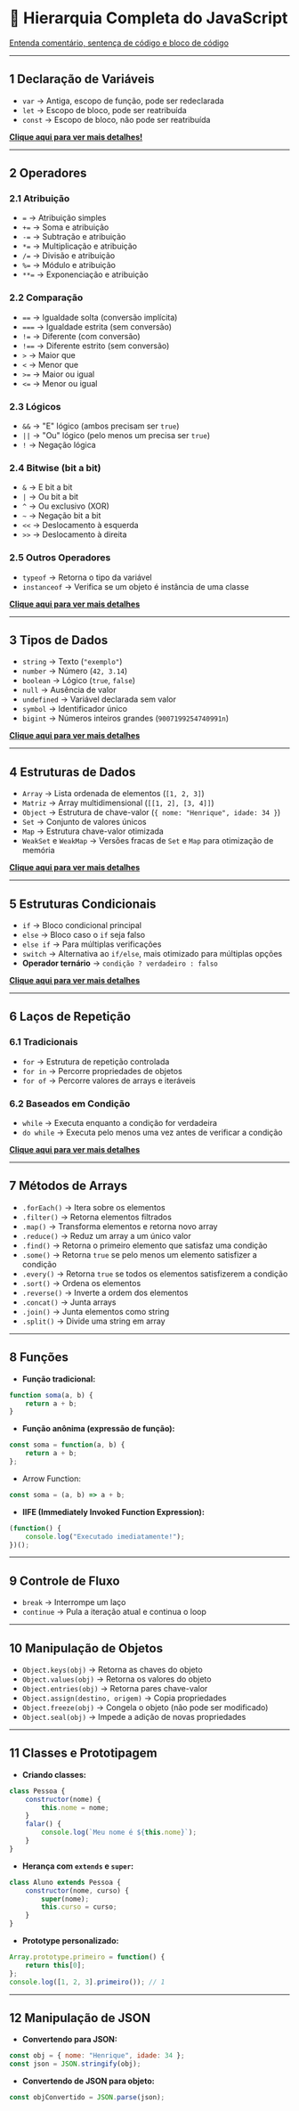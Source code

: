 # 📌 Hierarquia Completa do JavaScript

[Entenda comentário, sentença de código e bloco de código](fundamentos/comentario-sentenca-bloco.md)

---
## 1 Declaração de Variáveis

- `var` → Antiga, escopo de função, pode ser redeclarada
- `let` → Escopo de bloco, pode ser reatribuída
- `const` → Escopo de bloco, não pode ser reatribuída

[**Clique aqui para ver mais detalhes!**](fundamentos/variavel.md)

---
## 2 Operadores

### 2.1 Atribuição

- `=` → Atribuição simples
- `+=` → Soma e atribuição
- `-=` → Subtração e atribuição
- `*=` → Multiplicação e atribuição
- `/=` → Divisão e atribuição
- `%=` → Módulo e atribuição
- `**=` → Exponenciação e atribuição
### 2.2 Comparação

- `==` → Igualdade solta (conversão implícita)
- `===` → Igualdade estrita (sem conversão)
- `!=` → Diferente (com conversão)
- `!==` → Diferente estrito (sem conversão)
- `>` → Maior que
- `<` → Menor que
- `>=` → Maior ou igual
- `<=` → Menor ou igual
### 2.3 Lógicos

- `&&` → "E" lógico (ambos precisam ser `true`)
- `||` → "Ou" lógico (pelo menos um precisa ser `true`)
- `!` → Negação lógica
### 2.4 Bitwise (bit a bit)

- `&` → E bit a bit
- `|` → Ou bit a bit
- `^` → Ou exclusivo (XOR)
- `~` → Negação bit a bit
- `<<` → Deslocamento à esquerda
- `>>` → Deslocamento à direita
### 2.5 Outros Operadores

- `typeof` → Retorna o tipo da variável
- `instanceof` → Verifica se um objeto é instância de uma classe

[**Clique aqui para ver mais detalhes**](fundamentos/operadores.md)

---
## 3 Tipos de Dados

- `string` → Texto (`"exemplo"`)
- `number` → Número (`42, 3.14`)
- `boolean` → Lógico (`true`, `false`)
- `null` → Ausência de valor
- `undefined` → Variável declarada sem valor
- `symbol` → Identificador único
- `bigint` → Números inteiros grandes (`9007199254740991n`)

[**Clique aqui para ver mais detalhes**](fundamentos/tipos-de-dados-primitivos.md)

---

## 4 Estruturas de Dados

- `Array` → Lista ordenada de elementos (`[1, 2, 3]`)
- `Matriz` → Array multidimensional (`[[1, 2], [3, 4]]`)
- `Object` → Estrutura de chave-valor (`{ nome: "Henrique", idade: 34 }`)
- `Set` → Conjunto de valores únicos
- `Map` → Estrutura chave-valor otimizada
- `WeakSet` e `WeakMap` → Versões fracas de `Set` e `Map` para otimização de memória

[**Clique aqui para ver mais detalhes**](fundamentos/tipos-de-estruturas-de-dados.md)

---
## 5 Estruturas Condicionais

- `if` → Bloco condicional principal
- `else` → Bloco caso o `if` seja falso
- `else if` → Para múltiplas verificações
- `switch` → Alternativa ao `if/else`, mais otimizado para múltiplas opções
- **Operador ternário** → `condição ? verdadeiro : falso`

[**Clique aqui para ver mais detalhes**](fundamentos/condicional.md)

---
## 6 Laços de Repetição

### 6.1 Tradicionais

- `for` → Estrutura de repetição controlada
- `for in` → Percorre propriedades de objetos
- `for of` → Percorre valores de arrays e iteráveis

### 6.2 Baseados em Condição

- `while` → Executa enquanto a condição for verdadeira
- `do while` → Executa pelo menos uma vez antes de verificar a condição

[**Clique aqui para ver mais detalhes**](fundamentos/lacos-repeticao.md)

---

## 7 Métodos de Arrays

- `.forEach()` → Itera sobre os elementos
- `.filter()` → Retorna elementos filtrados
- `.map()` → Transforma elementos e retorna novo array
- `.reduce()` → Reduz um array a um único valor
- `.find()` → Retorna o primeiro elemento que satisfaz uma condição
- `.some()` → Retorna `true` se pelo menos um elemento satisfizer a condição
- `.every()` → Retorna `true` se todos os elementos satisfizerem a condição
- `.sort()` → Ordena os elementos
- `.reverse()` → Inverte a ordem dos elementos
- `.concat()` → Junta arrays
- `.join()` → Junta elementos como string
- `.split()` → Divide uma string em array

---
## **8 Funções**

- **Função tradicional:**

```js
function soma(a, b) {
	return a + b;
}
```

- **Função anônima (expressão de função):**

```js
const soma = function(a, b) {
	return a + b;
};
```

- Arrow Function:

```js
const soma = (a, b) => a + b;
```

- **IIFE (Immediately Invoked Function Expression):**

```js
(function() {
	console.log("Executado imediatamente!");
})();
```

---
## 9 Controle de Fluxo

- `break` → Interrompe um laço
- `continue` → Pula a iteração atual e continua o loop

---
## 10 Manipulação de Objetos

- `Object.keys(obj)` → Retorna as chaves do objeto
- `Object.values(obj)` → Retorna os valores do objeto
- `Object.entries(obj)` → Retorna pares chave-valor
- `Object.assign(destino, origem)` → Copia propriedades
- `Object.freeze(obj)` → Congela o objeto (não pode ser modificado)
- `Object.seal(obj)` → Impede a adição de novas propriedades

---
## 11 Classes e Prototipagem

- **Criando classes:**

```js
class Pessoa {
	constructor(nome) {
		this.nome = nome;
	}
	falar() {
		console.log(`Meu nome é ${this.nome}`);
	}
}
```

- **Herança com `extends` e `super`:**

```js
class Aluno extends Pessoa {
	constructor(nome, curso) {
		super(nome);
		this.curso = curso;
	}
}
```

- **Prototype personalizado:**

```js
Array.prototype.primeiro = function() {
	return this[0];
};
console.log([1, 2, 3].primeiro()); // 1
```

---
## 12 Manipulação de JSON

- **Convertendo para JSON:**

```js
const obj = { nome: "Henrique", idade: 34 };
const json = JSON.stringify(obj);
```

- **Convertendo de JSON para objeto:**

```js
const objConvertido = JSON.parse(json);
```
